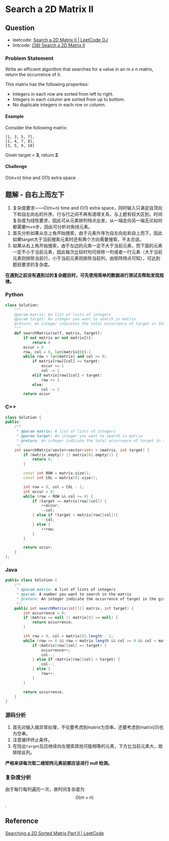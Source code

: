 # Search a 2D Matrix II

## Question

- leetcode: [Search a 2D Matrix II | LeetCode OJ](https://leetcode.com/problems/search-a-2d-matrix-ii/)
- lintcode: [(38) Search a 2D Matrix II](http://lintcode.com/en/problem/search-a-2d-matrix-ii/)

### Problem Statement

Write an efficient algorithm that searches for a value in an m x n matrix, return the occurrence of it.

This matrix has the following properties:

* Integers in each row are sorted from left to right.
* Integers in each column are sorted from up to bottom.
* No duplicate integers in each row or column.

#### Example

Consider the following matrix:

    [1, 3, 5, 7],
    [2, 4, 7, 8],
    [3, 5, 9, 10]

Given target = **3**, return **2**.

#### Challenge

O(m+n) time and O(1) extra space

## 题解 - 自右上而左下

1. 复杂度要求——O(m+n) time and O(1) extra space，同时输入只满足自顶向下和自左向右的升序，行与行之间不再有递增关系，与上题有较大区别。时间复杂度为线性要求，因此可从元素排列特点出发，从一端走向另一端无论如何都需要m+n步，因此可分析对角线元素。
2. 首先分析如果从左上角开始搜索，由于元素升序为自左向右和自上而下，因此如果target大于当前搜索元素时还有两个方向需要搜索，不太合适。
3. 如果从右上角开始搜索，由于左边的元素一定不大于当前元素，而下面的元素一定不小于当前元素，因此每次比较时均可排除一列或者一行元素（大于当前元素则排除当前行，小于当前元素则排除当前列，由矩阵特点可知），可达到题目要求的复杂度。

**在遇到之前没有遇到过的复杂题目时，可先使用简单的数据进行测试去帮助发现规律。**

### Python
```python
class Solution:
    """
    @param matrix: An list of lists of integers
    @param target: An integer you want to search in matrix
    @return: An integer indicates the total occurrence of target in the given matrix
    """
    def searchMatrix(self, matrix, target):
        if not matrix or not matrix[0]:
            return 0
        occur = 0
        row, col = 0, len(matrix[0])-1
        while row < len(matrix) and col >= 0:
            if matrix[row][col] == target:
                occur += 1
                col -= 1
            elif matrix[row][col] < target:
                row += 1
            else:
                col -= 1
        return occur
```


### C++

```c++
class Solution {
public:
    /**
     * @param matrix: A list of lists of integers
     * @param target: An integer you want to search in matrix
     * @return: An integer indicate the total occurrence of target in the given matrix
     */
    int searchMatrix(vector<vector<int> > &matrix, int target) {
        if (matrix.empty() || matrix[0].empty()) {
            return 0;
        }

        const int ROW = matrix.size();
        const int COL = matrix[0].size();

        int row = 0, col = COL - 1;
        int occur = 0;
        while (row < ROW && col >= 0) {
            if (target == matrix[row][col]) {
                ++occur;
                --col;
            } else if (target < matrix[row][col]){
                --col;
            } else {
                ++row;
            }
        }

        return occur;
    }
};
```

### Java

```java
public class Solution {
    /**
     * @param matrix: A list of lists of integers
     * @param: A number you want to search in the matrix
     * @return: An integer indicate the occurrence of target in the given matrix
     */
    public int searchMatrix(int[][] matrix, int target) {
        int occurrence = 0;
        if (matrix == null || matrix[0] == null) {
            return occurrence;
        }

        int row = 0, col = matrix[0].length - 1;
        while (row >= 0 && row < matrix.length && col >= 0 && col < matrix[0].length) {
            if (matrix[row][col] == target) {
                occurrence++;
                col--;
            } else if (matrix[row][col] > target) {
                col--;
            } else {
                row++;
            }
        }

        return occurrence;
    }
}
```

### 源码分析

1. 首先对输入做异常处理，不仅要考虑到matrix为空串，还要考虑到matrix[0]也为空串。
2. 注意循环终止条件。
3. 在找出`target`后应继续向左搜索其他可能相等的元素，下方比当前元素大，故排除此列。

**严格来讲每次取二维矩阵元素前都应该进行 null 检测。**

### 复杂度分析

由于每行每列遍历一次，故时间复杂度为 $$O(m + n)$$.

## Reference

[Searching a 2D Sorted Matrix Part II | LeetCode](http://articles.leetcode.com/2010/10/searching-2d-sorted-matrix-part-ii.html)
